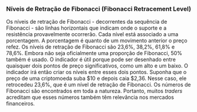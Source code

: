 ### Níveis de Retração de Fibonacci (Fibonacci Retracement Level)

Os níveis de retração de Fibonacci - decorrentes da sequência de Fibonacci - são linhas horizontais que indicam onde o suporte e a resistência provavelmente ocorrerão. Cada nível está associado a uma porcentagem. A porcentagem é quanto de um movimento anterior o preço refez. Os níveis de retração de Fibonacci são 23,6%, 38,2%, 61,8% e 78,6%. Embora não seja oficialmente uma proporção de Fibonacci, 50% também é usado. O indicador é útil porque pode ser desenhado entre quaisquer dois pontos de preço significativos, como um alto e um baixo. O indicador irá então criar os níveis entre esses dois pontos. Suponha que o preço de uma criptomoeda suba $10 e depois caia $2,36. Nesse caso, ele retrocedeu 23,6%, que é um nível de retração de Fibonacci. Os números de Fibonacci são encontrados em toda a natureza. Portanto, muitos _traders_ acreditam que esses números também têm relevância nos mercados financeiros.
